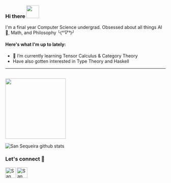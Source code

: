 ### Hi there <img width="40px" src="https://github.com/TheDudeThatCode/TheDudeThatCode/blob/master/Assets/wave.gif" />

I'm a final year Computer Science undergrad. Obsessed about all things AI 🤖, Math, and Philosophy ╰(*°▽°*)╯


#### Here's what I'm up to lately:
- 🌱 I’m currently learning Tensor Calculus & Category Theory
- Have also gotten interested in Type Theory and Haskell

<hr><br>

<img src="https://github.com/TheDudeThatCode/TheDudeThatCode/blob/master/Assets/Developer.gif" width="190px">

![San Sequeira github stats](https://github-readme-stats.vercel.app/api?username=sansqra&show_icons=true&title_color=fff&icon_color=79ff97&text_color=9f9f9f&bg_color=151515&hide=["prs"])

### Let's connect 🎉


<a href="https://www.linkedin.com/in/san-sequeira-3b366b1aa/">
    <img align="left" alt="San Sequeira | Linkedin" width="33px" src="https://github.com/TheDudeThatCode/TheDudeThatCode/blob/master/Assets/Linkedin.svg" />
 </a>
  <a href="mailto:sanlukesqra@gmail.com">
    <img align="left" alt="San Sequeira | Gmail" width="33px" src="https://github.com/TheDudeThatCode/TheDudeThatCode/blob/master/Assets/Gmail.svg" />
  </a>
